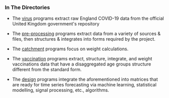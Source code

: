 
<br>

### In The Directories 

* The [virus](./virus) programs extract raw England COVID-19 data from the official United Kingdom government's repository
  
* The [pre-processing](./preprocessing) programs extract data from a variety of sources & files, then structures & integrates 
  into forms required by the project.
  
* The [catchment](./catchments) programs focus on weight calculations.
  
* The [vaccination](./vaccinations) programs extract, structure, integrate, and weight vaccinations data that have a disaggregated 
  age groups structure different from the standard form.
  
* The [design](./design) programs integrate the aforementioned into matrices that are ready for time series forecasting via 
  machine learning, statistical modelling, signal processing, etc., algorithms.

<br>
<br>

<br>
<br>

<br>
<br>

<br>
<br>
